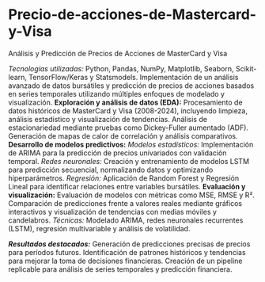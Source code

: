 # Precio-de-acciones-de-Mastercard-y-Visa
Análisis y Predicción de Precios de Acciones de MasterCard y Visa

*Tecnologías utilizadas:* Python, Pandas, NumPy, Matplotlib, Seaborn, Scikit-learn, TensorFlow/Keras y Statsmodels.
Implementación de un análisis avanzado de datos bursátiles y predicción de precios de acciones basados en series temporales utilizando múltiples enfoques de modelado y visualización.
**Exploración y análisis de datos (EDA):**
Procesamiento de datos históricos de MasterCard y Visa (2008-2024), incluyendo limpieza, análisis estadístico y visualización de tendencias.
Análisis de estacionariedad mediante pruebas como Dickey-Fuller aumentado (ADF).
Generación de mapas de calor de correlación y análisis comparativos.
**Desarrollo de modelos predictivos:**
*Modelos estadísticos:* Implementación de ARIMA para la predicción de precios univariados con validación temporal.
*Redes neuronales:* Creación y entrenamiento de modelos LSTM para predicción secuencial, normalizando datos y optimizando hiperparámetros.
*Regresión:* Aplicación de Random Forest y Regresión Lineal para identificar relaciones entre variables bursátiles.
**Evaluación y visualización:**
Evaluación de modelos con métricas como MSE, RMSE y R².
Comparación de predicciones frente a valores reales mediante gráficos interactivos y visualización de tendencias con medias móviles y candelabros.
*Técnicas:* Modelado ARIMA, redes neuronales recurrentes (LSTM), regresión multivariable y análisis de volatilidad.

***Resultados destacados:***
Generación de predicciones precisas de precios para períodos futuros.
Identificación de patrones históricos y tendencias para mejorar la toma de decisiones financieras.
Creación de un pipeline replicable para análisis de series temporales y predicción financiera.
